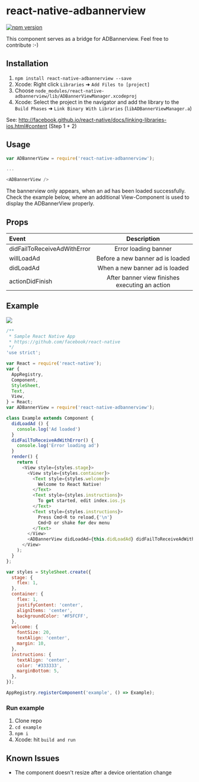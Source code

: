 # react-native-adbannerview
[![npm version](http://img.shields.io/npm/v/react-native-adbannerview.svg?style=flat-square)](https://www.npmjs.com/package/react-native-adbannerview)

This component serves as a bridge for ADBannerview.
Feel free to contribute :-)

## Installation
1. `npm install react-native-adbannerview --save`
1. Xcode: Right click `Libraries` ➜ `Add Files to [project]`
1. Choose `node_modules/react-native-adbannerview/lib/ADBannerViewManager.xcodeproj`
1. Xcode: Select the project in the navigator and add the library to the `Build Phases` ➜ `Link Binary With Libraries` (`libADBannerViewManager.a`)

See: http://facebook.github.io/react-native/docs/linking-libraries-ios.html#content (Step 1 + 2)

## Usage
```javascript
var ADBannerView = require('react-native-adbannerview');

...

<ADBannerView />
```
The bannerview only appears, when an ad has been loaded successfully.
Check the example below, where an additional View-Component is used to display the ADBannerView properly.

## Props
| Event  | Description |
| :------------ | :---------------:|
| didFailToReceiveAdWithError | Error loading banner |
| willLoadAd | Before a new banner ad is loaded |
| didLoadAd | When a new banner ad is loaded |
| actionDidFinish | After banner view finishes executing an action |

## Example
![](https://raw.githubusercontent.com/Purii/react-native-adbannerview/master/screenshot.png)
```javascript
/**
 * Sample React Native App
 * https://github.com/facebook/react-native
 */
'use strict';

var React = require('react-native');
var {
  AppRegistry,
  Component,
  StyleSheet,
  Text,
  View,
} = React;
var ADBannerView = require('react-native-adbannerview');

class Example extends Component {
  didLoadAd () {
    console.log('Ad loaded')
  }
  didFailToReceiveAdWithError() {
    console.log('Error loading ad')
  }
  render() {
    return (
      <View style={styles.stage}>
        <View style={styles.container}>
          <Text style={styles.welcome}>
            Welcome to React Native!
          </Text>
          <Text style={styles.instructions}>
            To get started, edit index.ios.js
          </Text>
          <Text style={styles.instructions}>
            Press Cmd+R to reload,{'\n'}
            Cmd+D or shake for dev menu
          </Text>
        </View>
        <ADBannerView didLoadAd={this.didLoadAd} didFailToReceiveAdWithError={this.didFailToReceiveAdWithError} />
      </View>
    );
  }
};

var styles = StyleSheet.create({
  stage: {
    flex: 1,
  },
  container: {
    flex: 1,
    justifyContent: 'center',
    alignItems: 'center',
    backgroundColor: '#F5FCFF',
  },
  welcome: {
    fontSize: 20,
    textAlign: 'center',
    margin: 10,
  },
  instructions: {
    textAlign: 'center',
    color: '#333333',
    marginBottom: 5,
  },
});

AppRegistry.registerComponent('example', () => Example);
```
### Run example
1. Clone repo
2. `cd example`
3. `npm i`
4. Xcode: hit `build and run`


## Known Issues
* The component doesn't resize after a device orientation change
